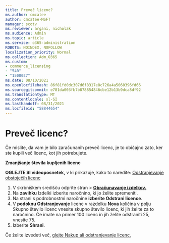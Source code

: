 ```yaml
---
title: Preveč licenc?
ms.author: cmcatee
author: cmcatee-MSFT
manager: scotv
ms.reviewer: argani, nicholak
ms.audience: Admin
ms.topic: article
ms.service: o365-administration
ROBOTS: NOINDEX, NOFOLLOW
localization_priority: Normal
ms.collection: Adm_O365
ms.custom:
- commerce_licensing
- "540"
- "1500027"
ms.date: 08/10/2021
ms.openlocfilehash: 86f81fd0dc307d6f8317e8c726a4a5060396fd66
ms.sourcegitcommit: e781da003fb7b878854846cbe12b13b9dca8df92
ms.translationtype: MT
ms.contentlocale: sl-SI
ms.lasthandoff: 08/31/2021
ms.locfileid: "58844654"
---
```

# <a name="too-many-licenses"></a>Preveč licenc?

Če mislite, da vam je bilo zaračunanih preveč licenc, je to običajno zato, ker ste kupili več licenc, kot jih potrebujete.
  
**Zmanjšanje števila kupljenih licenc**

**OGLEJTE SI videoposnetek,** v ki prikazuje, kako to naredite: [Odstranjevanje obstoječih licenc](https://go.microsoft.com/fwlink/p/?linkid=2154938)
  
1. V skrbniškem središču  odprite stran \> **[Obračunavanje izdelkov.](https://go.microsoft.com/fwlink/p/?linkid=842054)**
2. Na **zavihku** Izdelki izberite naročnino, ki jo želite spremeniti.
3. Na strani s podrobnostmi naročnine **izberite Odstrani licence**.
4. V **podoknu Odstranjevanje** licenc v razdelku  **Nova** količina v polju Skupno število licenc vnesite skupno število licenc, ki jih želite za to naročnino. Če imate na primer 100 licenc in jih želite odstraniti 25, vnesite 75.
5. Izberite **Shrani**.

Če želite izvedeti več, [glejte Nakup ali odstranjevanje licenc.](https://docs.microsoft.com/microsoft-365/commerce/licenses/buy-licenses)